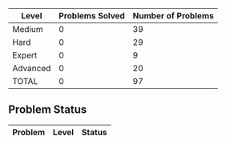 |Level|Problems Solved|Number of Problems|
|-----|---------------|------------------|
|Medium|0|39|
|Hard|0|29|
|Expert|0|9|
|Advanced|0|20|
|TOTAL|0|97|

Problem Status
---
|Problem|Level|Status|
|-------|-----|------|
